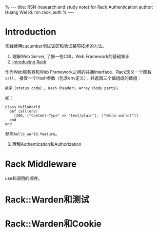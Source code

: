 % ---
title: RSN (research and study note) for Rack Authentication
author: Huang Wei
id: rsn.rack_auth
% ---

Introduction
=============

实践使用cucumber测试调研和验证某项技术的方法。

1. 理解Web Server, 了解一些CGI，Web Framework的基础知识
2. [Introducing Rack](http://chneukirchen.org/blog/archive/2007/02/introducing-rack.html)

作为Web服务器和Web Framework之间的共通interface，Rack定义一个函数`call`，
接受一个Hash参数（包含env定义），并返回三个值组成的数组：

    数字（status code）, Hash（header），Array（body parts）。

如：

    class HelloWorld
      def call(env)
        [200, {"Content-Type" => "text/plain"}, ["Hello world!"]]
      end
    end

参照`hello_world.feature`。

3. 理解Authentication和Authorization

Rack Middleware
================

use和调用的顺序。

Rack::Warden和测试
========================

Rack::Warden和Cookie
======================

